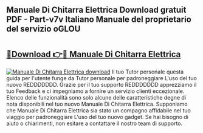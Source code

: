 ## Manuale Di Chitarra Elettrica Download gratuit PDF - Part-v7v Italiano Manuale del proprietario del servizio oGLOU

# <h2><a href="http://dffn5b.blite.top/?on=Manuale+Di+Chitarra+Elettrica">🔗Download 👉🔴 Manuale Di Chitarra Elettrica</a></h2>

[![Manuale Di Chitarra Elettrica download](https://i.imgur.com/lujVjoI.png)](http://dffn5b.blite.top/?on=Manuale+Di+Chitarra+Elettrica)
Il tuo Tutor personale questa guida per l'utente funge da Tutor personale per padroneggiare L'uso del tuo nuovo REDDDDDDD. Grazie per il tuo supporto REDDDDDDD apprezziamo il tuo Feedback e ci impegniamo a fornire un servizio clienti eccezionale. Elenco delle funzionalità sono solo alcune delle caratteristiche degne di nota disponibili nel tuo nuovo Manuale Di Chitarra Elettrica. Supponiamo che Manuale Di Chitarra Elettrica sia stato un compagno affidabile nel tuo viaggio per padroneggiare L'uso del tuo nuovo gadget. Se hai bisogno di aiuto o chiarimenti, non esitare a contattare il nostro team di supporto.
